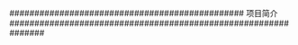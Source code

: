   
############################################### 项目简介  ###############################################################    
